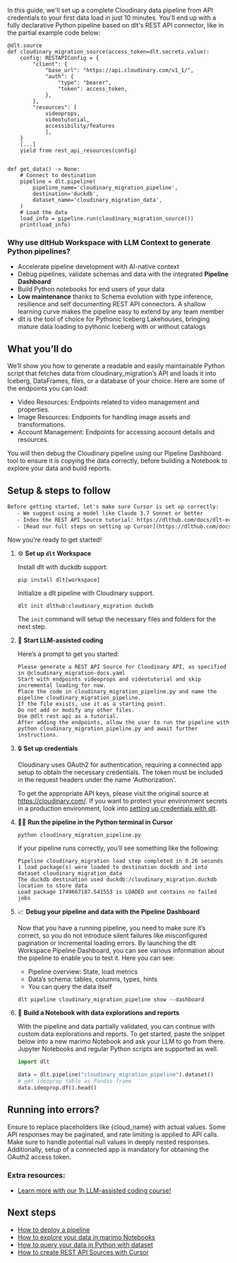 In this guide, we'll set up a complete Cloudinary data pipeline from API credentials to your first data load in just 10 minutes. You'll end up with a fully declarative Python pipeline based on dlt's REST API connector, like in the partial example code below:

```python-outcome
@dlt.source
def cloudinary_migration_source(access_token=dlt.secrets.value):
    config: RESTAPIConfig = {
        "client": {
            "base_url": "https://api.cloudinary.com/v1_1/",
            "auth": {
                "type": "bearer",
                "token": access_token,
            },
        },
        "resources": [
            videoprops,
            videotutorial,
            accessibility/features
            ],
    }
    [...]
    yield from rest_api_resources(config)


def get_data() -> None:
    # Connect to destination
    pipeline = dlt.pipeline(
        pipeline_name='cloudinary_migration_pipeline',
        destination='duckdb',
        dataset_name='cloudinary_migration_data', 
    )
    # Load the data
    load_info = pipeline.run(cloudinary_migration_source())
    print(load_info) 
```

### Why use dltHub Workspace with LLM Context to generate Python pipelines?

- Accelerate pipeline development with AI-native context
- Debug pipelines, validate schemas and data with the integrated **Pipeline Dashboard**
- Build Python notebooks for end users of your data
- **Low maintenance** thanks to Schema evolution with type inference, resilience and self documenting REST API connectors. A shallow learning curve makes the pipeline easy to extend by any team member
- dlt is the tool of choice for Pythonic Iceberg Lakehouses, bringing mature data loading to pythonic Iceberg with or without catalogs

## What you’ll do

We’ll show you how to generate a readable and easily maintainable Python script that fetches data from cloudinary_migration’s API and loads it into Iceberg, DataFrames, files, or a database of your choice. Here are some of the endpoints you can load:

- Video Resources: Endpoints related to video management and properties.
- Image Resources: Endpoints for handling image assets and transformations.
- Account Management: Endpoints for accessing account details and resources.

You will then debug the Cloudinary pipeline using our Pipeline Dashboard tool to ensure it is copying the data correctly, before building a Notebook to explore your data and build reports.

## Setup & steps to follow

```default
Before getting started, let's make sure Cursor is set up correctly:
   - We suggest using a model like Claude 3.7 Sonnet or better
   - Index the REST API Source tutorial: https://dlthub.com/docs/dlt-ecosystem/verified-sources/rest_api/ and add it to context as **@dlt rest api**
   - [Read our full steps on setting up Cursor](https://dlthub.com/docs/dlt-ecosystem/llm-tooling/cursor-restapi#23-configuring-cursor-with-documentation)
```

Now you're ready to get started!

1. ⚙️ **Set up `dlt` Workspace**
    
    Install dlt with duckdb support:
    ```shell
    pip install dlt[workspace]
    ```

    Initialize a dlt pipeline with Cloudinary support.
    ```shell
    dlt init dlthub:cloudinary_migration duckdb
    ```

    The `init` command will setup the necessary files and folders for the next step.
    
2. 🤠 **Start LLM-assisted coding**
    
    Here’s a prompt to get you started:
    
    ```prompt
    Please generate a REST API Source for Cloudinary API, as specified in @cloudinary_migration-docs.yaml 
    Start with endpoints videoprops and videotutorial and skip incremental loading for now. 
    Place the code in cloudinary_migration_pipeline.py and name the pipeline cloudinary_migration_pipeline. 
    If the file exists, use it as a starting point. 
    Do not add or modify any other files. 
    Use @dlt rest api as a tutorial. 
    After adding the endpoints, allow the user to run the pipeline with python cloudinary_migration_pipeline.py and await further instructions.
    ```

    
3. 🔒 **Set up credentials** 
    
    Cloudinary uses OAuth2 for authentication, requiring a connected app setup to obtain the necessary credentials. The token must be included in the request headers under the name 'Authorization'.
    
    To get the appropriate API keys, please visit the original source at https://cloudinary.com/.
    If you want to protect your environment secrets in a production environment, look into [setting up credentials with dlt](https://dlthub.com/docs/walkthroughs/add_credentials).
    
4. 🏃‍♀️ **Run the pipeline in the Python terminal in Cursor**
    
    ```shell
    python cloudinary_migration_pipeline.py
    ```
    
    If your pipeline runs correctly, you’ll see something like the following:
    
    ```shell
    Pipeline cloudinary_migration load step completed in 0.26 seconds
    1 load package(s) were loaded to destination duckdb and into dataset cloudinary_migration_data
    The duckdb destination used duckdb:/cloudinary_migration.duckdb location to store data
    Load package 1749667187.541553 is LOADED and contains no failed jobs
    ```
    
5. 📈 **Debug your pipeline and data with the Pipeline Dashboard**

    Now that you have a running pipeline, you need to make sure it’s correct, so you do not introduce silent failures like misconfigured pagination or incremental loading errors. By launching the dlt Workspace Pipeline Dashboard, you can see various information about the pipeline to enable you to test it. Here you can see:
    - Pipeline overview: State, load metrics
    - Data’s schema: tables, columns, types, hints
    - You can query the data itself
    
    ```shell
    dlt pipeline cloudinary_migration_pipeline show --dashboard
    ```
    
6. 🐍 **Build a Notebook with data explorations and reports**

    With the pipeline and data partially validated, you can continue with custom data explorations and reports. To get started, paste the snippet below into a new marimo Notebook and ask your LLM to go from there. Jupyter Notebooks and regular Python scripts are supported as well.

    
    ```python
    import dlt

   data = dlt.pipeline("cloudinary_migration_pipeline").dataset()
   # get ideoprop table as Pandas frame
   data.ideoprop.df().head()
    ```

## Running into errors?

Ensure to replace placeholders like {cloud_name} with actual values. Some API responses may be paginated, and rate limiting is applied to API calls. Make sure to handle potential null values in deeply nested responses. Additionally, setup of a connected app is mandatory for obtaining the OAuth2 access token.

### Extra resources:

- [Learn more with our 1h LLM-assisted coding course!](https://www.youtube.com/watch?v=GGid70rnJuM)

## Next steps

- [How to deploy a pipeline](https://dlthub.com/docs/walkthroughs/deploy-a-pipeline)
- [How to explore your data in marimo Notebooks](https://dlthub.com/docs/general-usage/dataset-access/marimo)
- [How to query your data in Python with dataset](https://dlthub.com/docs/general-usage/dataset-access/dataset)
- [How to create REST API Sources with Cursor](https://dlthub.com/docs/dlt-ecosystem/llm-tooling/cursor-restapi)